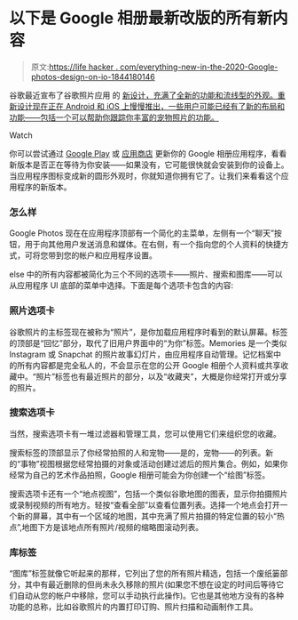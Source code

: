 # 以下是 Google 相册最新改版的所有新内容

> 原文:[https://life hacker . com/everything-new-in-the-2020-Google-photos-design-on-io-1844180146](https://lifehacker.com/everything-new-in-the-2020-google-photos-redesign-on-io-1844180146)

谷歌最近宣布了谷歌照片应用 的 [新设计，充满了全新的功能和流线型的外观。重新设计现在正在 Android 和 iOS 上慢慢推出，一些用户可能已经有了新的布局和功能——包括一个可以帮助你跟踪你丰富的宠物照片的功能。](https://www.blog.google/products/photos/redesigned-google-photos/) 

Watch

你可以尝试通过 [Google Play](https://play.google.com/store/apps/details?id=com.google.android.apps.photosgo&hl=en_US) 或 [应用商店](https://apps.apple.com/us/app/google-photos/id962194608) 更新你的 Google 相册应用程序，看看新版本是否正在等待为你安装——如果没有，它可能很快就会安装到你的设备上。当应用程序图标变成新的圆形外观时，你就知道你拥有它了。让我们来看看这个应用程序的新版本。

### 怎么样

Google Photos 现在在应用程序顶部有一个简化的主菜单，左侧有一个“聊天”按钮，用于向其他用户发送消息和媒体。在右侧，有一个指向您的个人资料的快捷方式，可将您带到您的帐户和应用程序设置。

else 中的所有内容都被简化为三个不同的选项卡——照片、搜索和图库——可以从应用程序 UI 底部的菜单中选择。下面是每个选项卡包含的内容:

### 照片选项卡

谷歌照片的主标签现在被称为“照片”，是你加载应用程序时看到的默认屏幕。标签的顶部是“回忆”部分，取代了旧用户界面中的“为你”标签。Memories 是一个类似 Instagram 或 Snapchat 的照片故事幻灯片，由应用程序自动管理。记忆档案中的所有内容都是完全私人的，不会显示在您的公开 Google 相册个人资料或共享收藏中。“照片”标签也有最近照片的部分，以及“收藏夹”，大概是你经常打开或分享的照片。

### 搜索选项卡

当然，搜索选项卡有一堆过滤器和管理工具，您可以使用它们来组织您的收藏。

搜索标签的顶部显示了你经常拍照的人和宠物——是的，宠物——的列表。新的“事物”视图根据您经常拍摄的对象或活动创建过滤后的照片集合。例如，如果你经常为自己的艺术作品拍照，Google 相册可能会为你创建一个“绘图”标签。

搜索选项卡还有一个“地点视图”，包括一个类似谷歌地图的图表，显示你拍摄照片或录制视频的所有地方。轻按“查看全部”以查看位置列表。选择一个地点会打开一个新的屏幕，其中有一个区域的地图，其中充满了照片拍摄的特定位置的较小“热点”,地图下方是该地点所有照片/视频的缩略图滚动列表。

### 库标签

“图库”标签就像它听起来的那样，它列出了您的所有照片精选，包括一个废纸篓部分，其中有最近删除的但尚未永久移除的照片(如果您不想在设定的时间后等待它们自动从您的帐户中移除，您可以手动执行此操作)。它也是其他地方没有的各种功能的总称，比如谷歌照片的内置打印订购、照片扫描和动画制作工具。